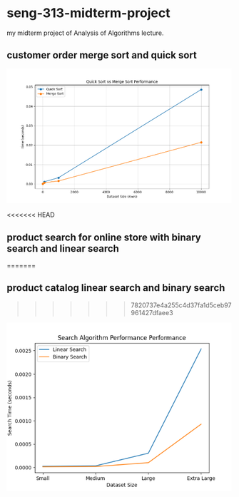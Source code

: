 # seng-313-midterm-project

my midterm project of Analysis of Algorithms lecture.

## customer order merge sort and quick sort

![alt text](figures/customer_order_figure.png)

<<<<<<< HEAD
## product search for online store with binary search and linear search
=======
## product catalog linear search and binary search
>>>>>>> 7820737e4a255c4d37fa1d5ceb97961427dfaee3

![alt text](figures/product_catalog_figure.png)
